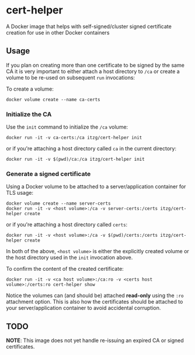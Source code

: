 # cert-helper
A Docker image that helps with self-signed/cluster signed certificate creation for use in other Docker containers

## Usage

If you plan on creating more than one certificate to be signed by the same CA
it is very important to either attach a host directory to `/ca` or create a
volume to be re-used on subsequent `run` invocations:

To create a volume:

    docker volume create --name ca-certs

### Initialize the CA

Use the `init` command to initialize the `/ca` volume:

    docker run -it -v ca-certs:/ca itzg/cert-helper init

or if you're attaching a host directory called `ca` in the current directory:

    docker run -it -v $(pwd)/ca:/ca itzg/cert-helper init

### Generate a signed certificate

Using a Docker volume to be attached to a server/application container for TLS
usage:

    docker volume create --name server-certs
    docker run -it -v <host volume>:/ca -v server-certs:/certs itzg/cert-helper create

or if you're attaching a host directory called `certs`:

    docker run -it -v <host volume>:/ca -v $(pwd)/certs:/certs itzg/cert-helper create

In both of the above, `<host volume>` is either the explicitly created
volume or the host directory used in the `init` invocation above.

To confirm the content of the created certificate:

    docker run -it -v <ca host volume>:/ca:ro -v <certs host volume>:/certs:ro cert-helper show

Notice the volumes can (and should be) attached **read-only** using the `:ro`
attachment option. This is also how the certificates should be attached to
your server/application container to avoid accidental corruption.


## TODO

**NOTE**: This image does not yet handle re-issuing an expired CA or signed
certificates.
